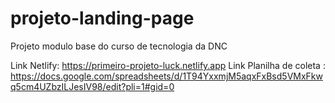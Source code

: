 # projeto-landing-page
Projeto modulo base do curso de tecnologia da DNC

Link Netlify: https://primeiro-projeto-luck.netlify.app
Link Planilha de coleta : https://docs.google.com/spreadsheets/d/1T94YxxmjM5aqxFxBsd5VMxFkwq5cm4UZbzILJesIV98/edit?pli=1#gid=0
